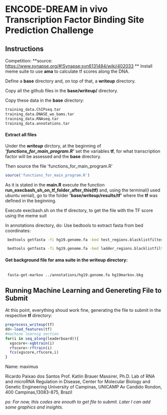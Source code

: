 ENCODE-DREAM in vivo Transcription Factor Binding Site Prediction Challenge
================

Instructions
------------

Competition:
**source: <https://www.synapse.org/#!Synapse:syn6131484/wiki/402033> **
Install meme suite to use **ama** to calculate tf scores along the DNA.

Define a **base** directory and, on top of that, a **writeup** directory.

Copy all the github files in the **base/writeup/** directory.

Copy these data in the **base** directory:

``` bash
training_data.ChIPseq.tar
training_data.DNASE_wo_bams.tar
training_data.RNAseq.tar
training_data.annotations.tar
```

#### Extract all files

Under the ***writeup*** dirctory, at the beginning of ***'functions\_for\_main\_program.R'*** set the variables **tf**, for what transcription factor will be assessed and the **base** directory.

Then source the file 'functions\_for\_main\_program.R'

``` r
source('functions_for_main_program.R')
```

As it is stated in the **main.R** execute the function **run\_execbash\_sh\_on\_tf\_folder\_after\_this(tf)** and, using the terminal(I used ubuntu xenial), go to the folder **'base/writeup/results/tf'** where the **tf** was defined in the beginning.

Execute execbash.sh on the tf directory, to get the file with the TF score using the meme suit

In annotations directory, do: Use bedtools to extract fasta from bed coordinates:

``` bash
 bedtools getfasta -fi hg19.genome.fa -bed test_regions.blacklistfiltered.bed -fo test_regions.blacklistfiltered.fa
```

``` bash
 bedtools getfasta -fi hg19.genome.fa -bed ladder_regions.blacklistfiltered.bed -fo ladder_regions.blacklistfiltered.fa
```

#### Get background file for ama suite in the writeup directory:

``` bash

 fasta-get-markov ../annotations/hg19.genome.fa hg19markov.bkg
```

Running Machine Learning and Genereting File to Submit
------------------------------------------------------

At this point, everything shoud work fine, generating the file to submit in the respective **tf** directory:

``` r
preprocess_writeup(tf)
dd<-load_features(tf)
#machine learnig section
for(i in seq_along(leaderboard)){
  xgscore<-xgbtrain(i)
  rfscore<-rftrain(i)
  fcs(xgscore,rfscore,i)
}
```

Name: maximus

Ricardo Paixao dos Santos
Prof. Katlin Brauer Massirer, Ph.D.
Lab of RNA and microRNA Regulation in Disease,
Center for Molecular Biology and Genetic Engineering
University of Campinas, UNICAMP
Av Candido Rondon, 400 Campinas,13083-875, Brazil

*ps: For now, this codes are enouth to get file to submit.*
*Later I can add some graphics and insights.*
